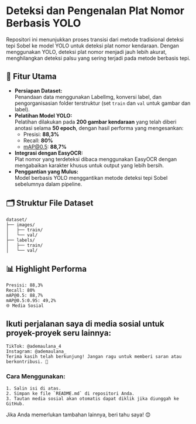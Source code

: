 # Deteksi dan Pengenalan Plat Nomor Berbasis YOLO  

Repositori ini menunjukkan proses transisi dari metode tradisional deteksi tepi Sobel ke model YOLO untuk deteksi plat nomor kendaraan. Dengan menggunakan YOLO, deteksi plat nomor menjadi jauh lebih akurat, menghilangkan deteksi palsu yang sering terjadi pada metode berbasis tepi.  

## 🎯 Fitur Utama  
- **Persiapan Dataset:**  
  Penandaan data menggunakan LabelImg, konversi label, dan pengorganisasian folder terstruktur (set `train` dan `val` untuk gambar dan label).  
- **Pelatihan Model YOLO:**  
  Pelatihan dilakukan pada **200 gambar kendaraan** yang telah diberi anotasi selama **50 epoch**, dengan hasil performa yang mengesankan:  
  - Presisi: **88,3%**  
  - Recall: **80%**  
  - mAP@0.5: **88,7%**  
- **Integrasi dengan EasyOCR:**  
  Plat nomor yang terdeteksi dibaca menggunakan EasyOCR dengan mengabaikan karakter khusus untuk output yang lebih bersih.  
- **Penggantian yang Mulus:**  
  Model berbasis YOLO menggantikan metode deteksi tepi Sobel sebelumnya dalam pipeline.  

## 🗂️ Struktur File Dataset  
```plaintext  
dataset/  
├── images/  
│   ├── train/  
│   └── val/  
├── labels/  
│   ├── train/  
│   └── val/
```

## 📊 Highlight Performa
```plaintext  
Presisi: 88,3%
Recall: 80%
mAP@0.5: 88,7%
mAP@0.5:0.95: 49,2%
🌐 Media Sosial
```
## Ikuti perjalanan saya di media sosial untuk proyek-proyek seru lainnya:
```plaintext  
TikTok: @ademaulana_4
Instagram: @ademaulana_
Terima kasih telah berkunjung! Jangan ragu untuk memberi saran atau berkontribusi. 🚀
```

### Cara Menggunakan:
```plaintext  
1. Salin isi di atas.
2. Simpan ke file `README.md` di repositori Anda.
3. Tautan media sosial akan otomatis dapat diklik jika diunggah ke GitHub.
```
Jika Anda memerlukan tambahan lainnya, beri tahu saya! 😊
